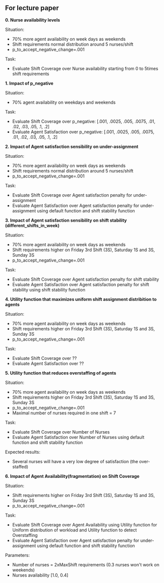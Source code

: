 ## For lecture paper
**0. Nurse availability levels**

Situation: 
- 70% more agent availability on week days as weekends
- Shift requirements normal distribution around 5 nurses/shift
- p_to_accept_negative_change=.001

Task:
- Evaluate Shift Coverage over Nurse availability starting from 0 to 5times shift requirements

**1. Impact of p_negative**

Situation: 
- 70% agent availability on weekdays and weekends

Task:
- Evaluate Shift Coverage over p_negative: [.001, .0025, .005, .0075, .01, .02, .03, .05, .1, .2]
- Evaluate Agent Satisfaction over p_negative: [.001, .0025, .005, .0075, .01, .02, .03, .05, .1, .2]

**2. Impact of Agent satisfaction sensibility on under-assignment**

Situation: 
- 70% more agent availability on week days as weekends
- Shift requirements normal distribution around 5 nurses/shift
- p_to_accept_negative_change=.001

Task:
- Evaluate Shift Coverage over Agent satisfaction penalty for under-assignment
- Evaluate Agent Satisfaction over Agent satisfaction penalty for under-assignment using default function and shift stability function

**3. Impact of Agent satisfaction sensibility on shift stability (different_shifts_in_week)**

Situation: 
- 70% more agent availability on week days as weekends
- Shift requirements higher on Friday 3rd Shift (3S), Saturday 1S and 3S, Sunday 3S
- p_to_accept_negative_change=.001

Task:
- Evaluate Shift Coverage over Agent satisfaction penalty for shift stability
- Evaluate Agent Satisfaction over Agent satisfaction penalty for shift stability using shift stability function

**4. Utility function that maximizes uniform shift assignment distribition to agents**

Situation: 
- 70% more agent availability on week days as weekends
- Shift requirements higher on Friday 3rd Shift (3S), Saturday 1S and 3S, Sunday 3S
- p_to_accept_negative_change=.001

Task:
- Evaluate Shift Coverage over ??
- Evaluate Agent Satisfaction over ??


**5. Utility function that reduces overstaffing of agents**

Situation: 
- 70% more agent availability on week days as weekends
- Shift requirements higher on Friday 3rd Shift (3S), Saturday 1S and 3S, Sunday 3S
- p_to_accept_negative_change=.001
- Maximal number of nurses required in one shift = 7

Task:
- Evaluate Shift Coverage over Number of Nurses
- Evaluate Agent Satisfaction over Number of Nurses using default function and shift stability function

Expected results:
- Several nurses will have a very low degree of satisfaction (the over-staffed)

**6. Impact of Agent Availability(fragmentation) on Shift Coverage**

Situation: 
- Shift requirements higher on Friday 3rd Shift (3S), Saturday 1S and 3S, Sunday 3S
- p_to_accept_negative_change=.001

Task:
- Evaluate Shift Coverage over Agent Availability using Utility function for Uniform distribution of workload and Utility function to detect Overstaffing
- Evaluate Agent Satisfaction over Agent satisfaction penalty for under-assignment using default function and shift stability function

Parameters:
- Number of nurses = 2xMaxShift requirements (0.3 nurses won't work on weekends)
- Nurses availability [1.0, 0.4] 

